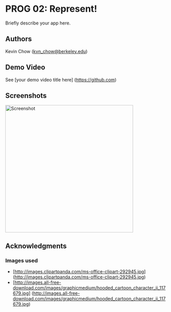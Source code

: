 # PROG 02: Represent!

Briefly describe your app here.

## Authors

Kevin Chow ([kvn_chow@berkeley.edu](mailto:kvn_chow@berkeley.edu))

## Demo Video

See [your demo video title here] (https://github.com)

## Screenshots

<img src="screenshots/main.png" height="400" alt="Screenshot"/>

## Acknowledgments

### Images used
* [http://images.clipartpanda.com/ms-office-clipart-292945.jpg] (http://images.clipartpanda.com/ms-office-clipart-292945.jpg)
* [http://images.all-free-download.com/images/graphicmedium/hooded_cartoon_character_ii_117679.jpg] (http://images.all-free-download.com/images/graphicmedium/hooded_cartoon_character_ii_117679.jpg)
